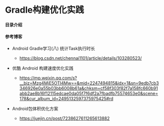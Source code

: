 # Gradle构建优化实践
#### 目录介绍












#### 参考博客
- Android Gradle学习(八) 统计Task执行时长
    - https://blog.csdn.net/chennai1101/article/details/103280523/
- 优酷 Android 构建速度优化实践
    - https://mp.weixin.qq.com/s?__biz=Mzg4MjE5OTI4Mw==&mid=2247494815&idx=1&sn=9edb7cb3346926e0a55b03bb6008b61a&chksm=cf58f303f82f7a158fc660b91abb2ae8b16f12115edcae0da05f7f6df2a7fbadfb75574653e0&scene=178&cur_album_id=2495132597375975425#rd

- Android包体积优化方案
  - https://juejin.cn/post/7238627611265613882
























